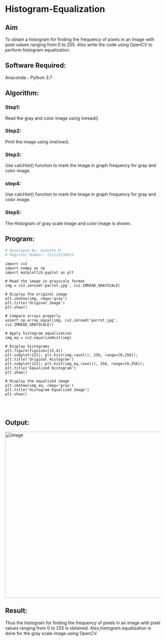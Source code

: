 # Histogram-Equalization
## Aim
To obtain a histogram for finding the frequency of pixels in an Image with pixel values ranging from 0 to 255. Also write the code using OpenCV to perform histogram equalization.

## Software Required:
Anaconda - Python 3.7

## Algorithm:
### Step1:
Read the gray and color image using imread()

### Step2:
Print the image using imshow().



### Step3:
Use calcHist() function to mark the image in graph frequency for gray and color image.

### step4:
Use calcHist() function to mark the image in graph frequency for gray and color image.

### Step5:
The Histogram of gray scale image and color image is shown.


## Program:
```python
# Developed By: Ashwath M
# Register Number: 212223230023
```

```
import cv2
import numpy as np
import matplotlib.pyplot as plt

# Read the image in grayscale format
img = cv2.imread('parrot.jpg', cv2.IMREAD_GRAYSCALE)

# Display the original image
plt.imshow(img, cmap='gray')
plt.title('Original Image')
plt.show()

# Compare arrays properly
assert np.array_equal(img, cv2.imread('parrot.jpg', cv2.IMREAD_GRAYSCALE))

# Apply histogram equalization
img_eq = cv2.equalizeHist(img)

# Display histograms
plt.figure(figsize=[15,4])
plt.subplot(121); plt.hist(img.ravel(), 256, range=[0,256]); plt.title('Original Histogram')
plt.subplot(122); plt.hist(img_eq.ravel(), 256, range=[0,256]); plt.title('Equalized Histogram')
plt.show()

# Display the equalized image
plt.imshow(img_eq, cmap='gray')
plt.title('Histogram Equalized Image')
plt.show()




```
## Output:
<img width="754" height="535" alt="image" src="https://github.com/user-attachments/assets/83dd0c66-5444-436b-bd33-2c24e74e14dd" />




## Result: 
Thus the histogram for finding the frequency of pixels in an image with pixel values ranging from 0 to 255 is obtained. Also,histogram equalization is done for the gray scale image using OpenCV.
